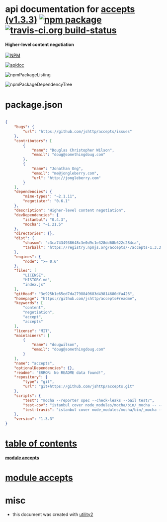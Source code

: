 # api documentation for  [accepts (v1.3.3)](https://github.com/jshttp/accepts#readme)  [![npm package](https://img.shields.io/npm/v/npmdoc-accepts.svg?style=flat-square)](https://www.npmjs.org/package/npmdoc-accepts) [![travis-ci.org build-status](https://api.travis-ci.org/npmdoc/node-npmdoc-accepts.svg)](https://travis-ci.org/npmdoc/node-npmdoc-accepts)
#### Higher-level content negotiation

[![NPM](https://nodei.co/npm/accepts.png?downloads=true)](https://www.npmjs.com/package/accepts)

[![apidoc](https://npmdoc.github.io/node-npmdoc-accepts/build/screenCapture.buildNpmdoc.browser._2Fhome_2Ftravis_2Fbuild_2Fnpmdoc_2Fnode-npmdoc-accepts_2Ftmp_2Fbuild_2Fapidoc.html.png)](https://npmdoc.github.io/node-npmdoc-accepts/build/apidoc.html)

![npmPackageListing](https://npmdoc.github.io/node-npmdoc-accepts/build/screenCapture.npmPackageListing.svg)

![npmPackageDependencyTree](https://npmdoc.github.io/node-npmdoc-accepts/build/screenCapture.npmPackageDependencyTree.svg)



# package.json

```json

{
    "bugs": {
        "url": "https://github.com/jshttp/accepts/issues"
    },
    "contributors": [
        {
            "name": "Douglas Christopher Wilson",
            "email": "doug@somethingdoug.com"
        },
        {
            "name": "Jonathan Ong",
            "email": "me@jongleberry.com",
            "url": "http://jongleberry.com"
        }
    ],
    "dependencies": {
        "mime-types": "~2.1.11",
        "negotiator": "0.6.1"
    },
    "description": "Higher-level content negotiation",
    "devDependencies": {
        "istanbul": "0.4.3",
        "mocha": "~1.21.5"
    },
    "directories": {},
    "dist": {
        "shasum": "c3ca7434938648c3e0d9c1e328dd68b622c284ca",
        "tarball": "https://registry.npmjs.org/accepts/-/accepts-1.3.3.tgz"
    },
    "engines": {
        "node": ">= 0.6"
    },
    "files": [
        "LICENSE",
        "HISTORY.md",
        "index.js"
    ],
    "gitHead": "3e925b1e65ed7da2798849683d49814680dfa426",
    "homepage": "https://github.com/jshttp/accepts#readme",
    "keywords": [
        "content",
        "negotiation",
        "accept",
        "accepts"
    ],
    "license": "MIT",
    "maintainers": [
        {
            "name": "dougwilson",
            "email": "doug@somethingdoug.com"
        }
    ],
    "name": "accepts",
    "optionalDependencies": {},
    "readme": "ERROR: No README data found!",
    "repository": {
        "type": "git",
        "url": "git+https://github.com/jshttp/accepts.git"
    },
    "scripts": {
        "test": "mocha --reporter spec --check-leaks --bail test/",
        "test-cov": "istanbul cover node_modules/mocha/bin/_mocha -- --reporter dot --check-leaks test/",
        "test-travis": "istanbul cover node_modules/mocha/bin/_mocha --report lcovonly -- --reporter spec --check-leaks test/"
    },
    "version": "1.3.3"
}
```



# <a name="apidoc.tableOfContents"></a>[table of contents](#apidoc.tableOfContents)

#### [module accepts](#apidoc.module.accepts)



# <a name="apidoc.module.accepts"></a>[module accepts](#apidoc.module.accepts)



# misc
- this document was created with [utility2](https://github.com/kaizhu256/node-utility2)
